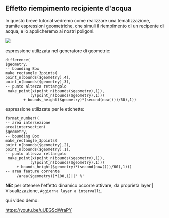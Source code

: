 ## Effetto riempimento recipiente d'acqua

In questo breve tutorial vedremo come realizzare una tematizzazione, tramite espressioni geometriche, che simuli il riempimento di un recipente di acqua, e lo applicheremo ai nostri poligoni.

![](https://i.imgur.com/bmRtkxl.png)

espressione utilizzata nel generatore di geometrie:

```
difference(
$geometry,
-- bounding Box
make_rectangle_3points(
point_n(bounds($geometry),4),
point_n(bounds($geometry),3),
-- punto altezza rettangolo
 make_point(x(point_n(bounds($geometry),1)),
		   (y(point_n(bounds($geometry),1)))
		+ bounds_height($geometry)*(second(now()))/60),1))
```

espressione utilizzate per le etichette:

```
format_number((
-- area intersezione
area(intersection(
$geometry,
-- bounding Box
make_rectangle_3points(
point_n(bounds($geometry),2),
point_n(bounds($geometry),1),
-- punto altezza rettangolo
 make_point(x(point_n(bounds($geometry),1)),
		   (y(point_n(bounds($geometry),1)))
	 + bounds_height($geometry)*(second(now()))/60),1)))
-- area feature corrente
     /area($geometry))*100,1)||' %'
```

**NB:** per ottenere l'effetto dinamico occorre attivare, da proprietà layer | Visualizzazione, `Aggiorna layer a intervalli`.

qui video demo:

<https://youtu.be/uUEGSdWraPY>